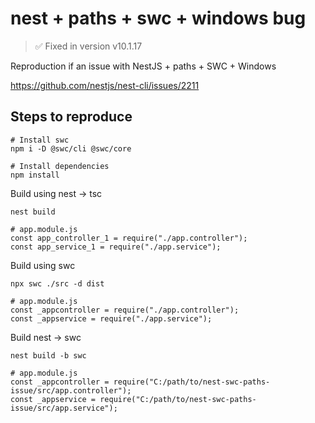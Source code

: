 # nest + paths + swc + windows bug

> ✅ Fixed in version v10.1.17

Reproduction if an issue with NestJS + paths + SWC + Windows

https://github.com/nestjs/nest-cli/issues/2211

## Steps to reproduce

```
# Install swc
npm i -D @swc/cli @swc/core

# Install dependencies
npm install
```

Build using nest -> tsc

```
nest build

# app.module.js
const app_controller_1 = require("./app.controller");
const app_service_1 = require("./app.service");
```

Build using swc

```
npx swc ./src -d dist

# app.module.js
const _appcontroller = require("./app.controller");
const _appservice = require("./app.service");
```

Build nest -> swc

```
nest build -b swc

# app.module.js
const _appcontroller = require("C:/path/to/nest-swc-paths-issue/src/app.controller");
const _appservice = require("C:/path/to/nest-swc-paths-issue/src/app.service");
```
